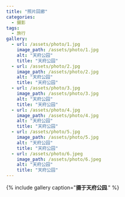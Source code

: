 ```yaml
---
title: "照片回廊"
categories:
  - 摄影
tags:
  - 旅行
gallery:
  - url: /assets/photo/1.jpg
    image_path: /assets/photo/1.jpg
    alt: "天府公园"
    title: "天府公园"
  - url: /assets/photo/2.jpg
    image_path: /assets/photo/2.jpg
    alt: "天府公园"
    title: "天府公园"
  - url: /assets/photo/3.jpg
    image_path: /assets/photo/3.jpg
    alt: "天府公园"
    title: "天府公园"
  - url: /assets/photo/4.jpg
    image_path: /assets/photo/4.jpg
    alt: "天府公园"
    title: "天府公园"
  - url: /assets/photo/5.jpg
    image_path: /assets/photo/5.jpg
    alt: "天府公园"
    title: "天府公园"
  - url: /assets/photo/6.jpeg
    image_path: /assets/photo/6.jpeg
    alt: "天府公园"
    title: "天府公园"
---
```


{% include gallery caption="**摄于天府公园**." %}
